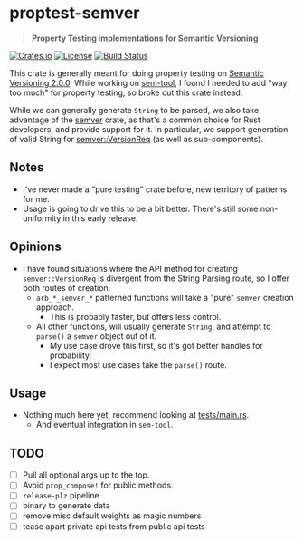 # proptest-semver

> **Property Testing implementations for Semantic Versioning**

[![Crates.io](https://img.shields.io/crates/v/proptest-semver?style=flat-square)](https://crates.io/crates/proptest-semver)
[![License](https://img.shields.io/badge/license-Apache%202.0-blue?style=flat-square)](LICENSE-APACHE)
[![Build Status](https://img.shields.io/github/actions/workflow/status/canardleteer/proptest-semver/testing.yml?branch=main&style=flat-square)](https://github.com/canardleteer/proptest-semver/actions/workflows/testing.yml?query=branch%3Amain)

This crate is generally meant for doing property testing on [Semantic Versioning
2.0.0](https://semver.org/). While working on
[sem-tool](https://github.com/canardleteer/sem-tool/), I found I needed to add
"way too much" for property testing, so broke out this crate instead.

While we can generally generate `String` to be parsed, we also take advantage of
the [semver](https://crates.io/crates/semver) crate, as that's a common choice
for Rust developers, and provide support for it. In particular, we support
generation of valid String for
[semver::VersionReq](https://docs.rs/semver/1.0.25/semver/struct.VersionReq.html)
(as well as sub-components).

## Notes

- I've never made a "pure testing" crate before, new territory of patterns for
  me.
- Usage is going to drive this to be a bit better. There's still some
  non-uniformity in this early release.

## Opinions

- I have found situations where the API method for creating `semver::VersionReq`
  is divergent from the String Parsing route, so I offer both routes of
  creation.
  - `arb_*_semver_*` patterned functions will take a "pure" `semver` creation
    approach.
    - This is probably faster, but offers less control.
  - All other functions, will usually generate `String`, and attempt to `parse()`
    a `semver` object out of it.
    - My use case drove this first, so it's got better handles for probability.
    - I expect most use cases take the `parse()` route.

## Usage

- Nothing much here yet, recommend looking at [tests/main.rs](tests/main.rs).
  - And eventual integration in `sem-tool`.

## TODO

- [ ] Pull all optional args up to the top.
- [ ] Avoid `prop_compose!` for public methods.
- [ ] `release-plz` pipeline
- [ ] binary to generate data
- [ ] remove misc default weights as magic numbers
- [ ] tease apart private api tests from public api tests
